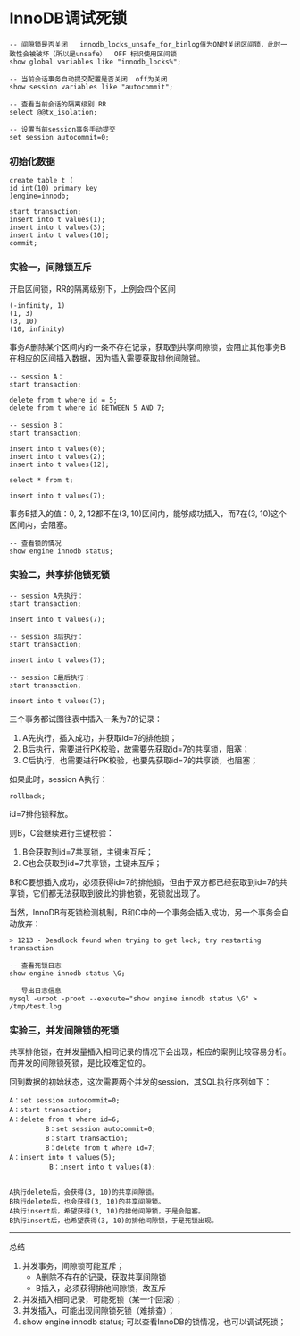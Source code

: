 # InnoDB调试死锁

```
-- 间隙锁是否关闭   innodb_locks_unsafe_for_binlog值为ON时关闭区间锁，此时一致性会被破坏（所以是unsafe）  OFF 标识使用区间锁
show global variables like "innodb_locks%";

-- 当前会话事务自动提交配置是否关闭  off为关闭
show session variables like "autocommit";

-- 查看当前会话的隔离级别 RR
select @@tx_isolation;

-- 设置当前session事务手动提交
set session autocommit=0;
```

### 初始化数据

```
create table t (
id int(10) primary key
)engine=innodb;

start transaction;
insert into t values(1);
insert into t values(3);
insert into t values(10);
commit;
```

### 实验一，间隙锁互斥

开启区间锁，RR的隔离级别下，上例会四个区间

```
(-infinity, 1)
(1, 3)
(3, 10)
(10, infinity)
```

事务A删除某个区间内的一条不存在记录，获取到共享间隙锁，会阻止其他事务B在相应的区间插入数据，因为插入需要获取排他间隙锁。

```
-- session A：
start transaction;

delete from t where id = 5;
delete from t where id BETWEEN 5 AND 7;
```

```
-- session B：
start transaction;

insert into t values(0);
insert into t values(2);
insert into t values(12);

select * from t;

insert into t values(7);
```

事务B插入的值：0, 2, 12都不在(3, 10)区间内，能够成功插入，而7在(3, 10)这个区间内，会阻塞。


```
-- 查看锁的情况
show engine innodb status;
```

### 实验二，共享排他锁死锁

```
-- session A先执行：
start transaction;

insert into t values(7);
```


```
-- session B后执行：
start transaction;

insert into t values(7);
```


```
-- session C最后执行：
start transaction;

insert into t values(7);
```

三个事务都试图往表中插入一条为7的记录：

1. A先执行，插入成功，并获取id=7的排他锁；
2. B后执行，需要进行PK校验，故需要先获取id=7的共享锁，阻塞；
3. C后执行，也需要进行PK校验，也要先获取id=7的共享锁，也阻塞；

如果此时，session A执行：

```
rollback;
```

id=7排他锁释放。

则B，C会继续进行主键校验：
1. B会获取到id=7共享锁，主键未互斥；
2. C也会获取到id=7共享锁，主键未互斥；

B和C要想插入成功，必须获得id=7的排他锁，但由于双方都已经获取到id=7的共享锁，它们都无法获取到彼此的排他锁，死锁就出现了。

当然，InnoDB有死锁检测机制，B和C中的一个事务会插入成功，另一个事务会自动放弃：

```
> 1213 - Deadlock found when trying to get lock; try restarting transaction
```

```
-- 查看死锁日志
show engine innodb status \G;

-- 导出日志信息
mysql -uroot -proot --execute="show engine innodb status \G" > /tmp/test.log
```

### 实验三，并发间隙锁的死锁

共享排他锁，在并发量插入相同记录的情况下会出现，相应的案例比较容易分析。而并发的间隙锁死锁，是比较难定位的。

回到数据的初始状态，这次需要两个并发的session，其SQL执行序列如下：

```
A：set session autocommit=0;
A：start transaction;
A：delete from t where id=6;
         B：set session autocommit=0;
         B：start transaction;
         B：delete from t where id=7;
A：insert into t values(5);
          B：insert into t values(8);


A执行delete后，会获得(3, 10)的共享间隙锁。
B执行delete后，也会获得(3, 10)的共享间隙锁。
A执行insert后，希望获得(3, 10)的排他间隙锁，于是会阻塞。
B执行insert后，也希望获得(3, 10)的排他间隙锁，于是死锁出现。
```


---

总结
1. 并发事务，间隙锁可能互斥；
    - A删除不存在的记录，获取共享间隙锁
    - B插入，必须获得排他间隙锁，故互斥
2. 并发插入相同记录，可能死锁（某一个回滚）；
3. 并发插入，可能出现间隙锁死锁（难排查）；
4. show engine innodb status; 可以查看InnoDB的锁情况，也可以调试死锁； 
